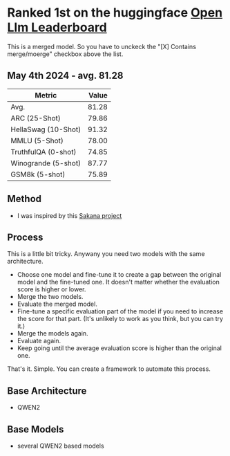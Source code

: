 
# Ranked 1st on the huggingface [Open Llm Leaderboard](https://huggingface.co/spaces/HuggingFaceH4/open_llm_leaderboard)   
This is a merged model. So you have to unckeck the "[X] Contains merge/moerge" checkbox above the list.   

## May 4th 2024 - avg. 81.28   
|             Metric              |Value|
|---------------------------------|----:|
|Avg.                             |81.28|
|ARC (25-Shot)                    |79.86|
|HellaSwag (10-Shot)              |91.32|
|MMLU (5-Shot)                    |78.00|
|TruthfulQA (0-shot)              |74.85|
|Winogrande (5-shot)              |87.77|
|GSM8k (5-shot)                   |75.89|

## Method
- I was inspired by this [Sakana project](https://sakana.ai/evolutionary-model-merge/)

## Process
This is a little bit tricky.
Anywany you need two models with the same architecture.
- Choose one model and fine-tune it to create a gap between the original model and the fine-tuned one. It doesn't matter whether the evaluation score is higher or lower.
- Merge the two models.
- Evaluate the merged model.
- Fine-tune a specific evaluation part of the model if you need to increase the score for that part. (It's unlikely to work as you think, but you can try it.)
- Merge the models again.
- Evaluate again.
- Keep going until the average evaluation score is higher than the original one.   

That's it. Simple.
You can create a framework to automate this process.

## Base Architecture 
- QWEN2

## Base Models
- several QWEN2 based models

<!--
**javafa/javafa** is a ✨ _special_ ✨ repository because its `README.md` (this file) appears on your GitHub profile.

Here are some ideas to get you started:

- 🔭 I’m currently working on ...
- 🌱 I’m currently learning ...
- 👯 I’m looking to collaborate on ...
- 🤔 I’m looking for help with ...
- 💬 Ask me about ...
- 📫 How to reach me: ...
- 😄 Pronouns: ...
- ⚡ Fun fact: ...
-->

